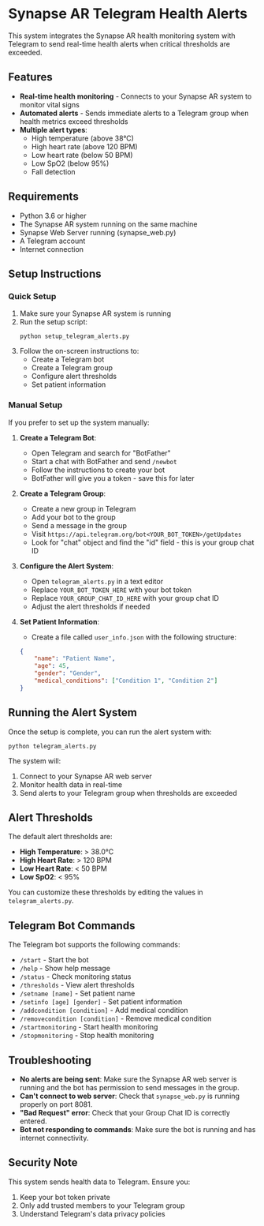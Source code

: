# Synapse AR Telegram Health Alerts

This system integrates the Synapse AR health monitoring system with Telegram to send real-time health alerts when critical thresholds are exceeded.

## Features

- **Real-time health monitoring** - Connects to your Synapse AR system to monitor vital signs
- **Automated alerts** - Sends immediate alerts to a Telegram group when health metrics exceed thresholds
- **Multiple alert types**:
  - High temperature (above 38°C)
  - High heart rate (above 120 BPM)
  - Low heart rate (below 50 BPM)
  - Low SpO2 (below 95%)
  - Fall detection

## Requirements

- Python 3.6 or higher
- The Synapse AR system running on the same machine
- Synapse Web Server running (synapse_web.py)
- A Telegram account
- Internet connection

## Setup Instructions

### Quick Setup

1. Make sure your Synapse AR system is running
2. Run the setup script:
   ```
   python setup_telegram_alerts.py
   ```
3. Follow the on-screen instructions to:
   - Create a Telegram bot
   - Create a Telegram group
   - Configure alert thresholds
   - Set patient information

### Manual Setup

If you prefer to set up the system manually:

1. **Create a Telegram Bot**:
   - Open Telegram and search for "BotFather"
   - Start a chat with BotFather and send `/newbot`
   - Follow the instructions to create your bot
   - BotFather will give you a token - save this for later

2. **Create a Telegram Group**:
   - Create a new group in Telegram
   - Add your bot to the group
   - Send a message in the group
   - Visit `https://api.telegram.org/bot<YOUR_BOT_TOKEN>/getUpdates`
   - Look for "chat" object and find the "id" field - this is your group chat ID

3. **Configure the Alert System**:
   - Open `telegram_alerts.py` in a text editor
   - Replace `YOUR_BOT_TOKEN_HERE` with your bot token
   - Replace `YOUR_GROUP_CHAT_ID_HERE` with your group chat ID
   - Adjust the alert thresholds if needed

4. **Set Patient Information**:
   - Create a file called `user_info.json` with the following structure:
   ```json
   {
       "name": "Patient Name",
       "age": 45,
       "gender": "Gender",
       "medical_conditions": ["Condition 1", "Condition 2"]
   }
   ```

## Running the Alert System

Once the setup is complete, you can run the alert system with:

```
python telegram_alerts.py
```

The system will:
1. Connect to your Synapse AR web server
2. Monitor health data in real-time
3. Send alerts to your Telegram group when thresholds are exceeded

## Alert Thresholds

The default alert thresholds are:

- **High Temperature**: > 38.0°C
- **High Heart Rate**: > 120 BPM
- **Low Heart Rate**: < 50 BPM
- **Low SpO2**: < 95%

You can customize these thresholds by editing the values in `telegram_alerts.py`.

## Telegram Bot Commands

The Telegram bot supports the following commands:

- `/start` - Start the bot
- `/help` - Show help message
- `/status` - Check monitoring status
- `/thresholds` - View alert thresholds
- `/setname [name]` - Set patient name
- `/setinfo [age] [gender]` - Set patient information
- `/addcondition [condition]` - Add medical condition
- `/removecondition [condition]` - Remove medical condition
- `/startmonitoring` - Start health monitoring
- `/stopmonitoring` - Stop health monitoring

## Troubleshooting

- **No alerts are being sent**: Make sure the Synapse AR web server is running and the bot has permission to send messages in the group.
- **Can't connect to web server**: Check that `synapse_web.py` is running properly on port 8081.
- **"Bad Request" error**: Check that your Group Chat ID is correctly entered.
- **Bot not responding to commands**: Make sure the bot is running and has internet connectivity.

## Security Note

This system sends health data to Telegram. Ensure you:
1. Keep your bot token private
2. Only add trusted members to your Telegram group
3. Understand Telegram's data privacy policies 